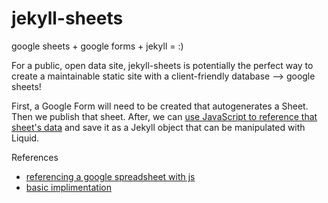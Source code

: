# jekyll-sheets
google sheets + google forms + jekyll = :)

For a public, open data site, jekyll-sheets is potentially the perfect way to create a maintainable static site with a client-friendly database –> google sheets!

First, a Google Form will need to be created that autogenerates a Sheet. Then we publish that sheet. After, we can [use JavaScript to reference that sheet's data](https://github.com/mikeymckay/google-spreadsheet-javascript) and save it as a Jekyll object that can be manipulated with Liquid.

References
* [referencing a google spreadsheet with js](https://github.com/mikeymckay/google-spreadsheet-javascript)
* [basic implimentation](http://mikeymckay.github.io/google-spreadsheet-javascript/sample.html)
